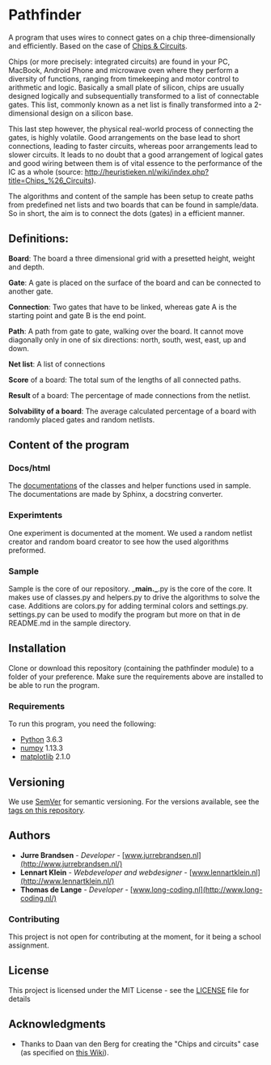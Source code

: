 # Pathfinder

A program that uses wires to connect gates on a chip three-dimensionally and efficiently. Based on the case of [Chips & Circuits](http://heuristieken.nl/wiki/index.php?title=Chips_%26_Circuits).

Chips (or more precisely: integrated circuits) are found in your PC, MacBook, Android Phone and microwave oven where they perform a diversity of functions, ranging from timekeeping and motor control to arithmetic and logic. Basically a small plate of silicon, chips are usually designed logically and subsequentially transformed to a list of connectable gates. This list, commonly known as a net list is finally transformed into a 2-dimensional design on a silicon base.

This last step however, the physical real-world process of connecting the gates, is highly volatile. Good arrangements on the base lead to short connections, leading to faster circuits, whereas poor arrangements lead to slower circuits. It leads to no doubt that a good arrangement of logical gates and good wiring between them is of vital essence to the performance of the IC as a whole (source: http://heuristieken.nl/wiki/index.php?title=Chips_%26_Circuits).

The algorithms and content of the sample has been setup to create paths from predefined net lists and two boards that can be found in sample/data. So in short, the aim is to connect the dots (gates) in a efficient manner.

## Definitions:
**Board**: The board a three dimensional grid with a presetted height, weight and depth.

**Gate**: A gate is placed on the surface of the board and can be connected to another gate.

**Connection**: Two gates that have to be linked, whereas gate A is the starting point and gate B is the end point.

**Path**: A path from gate to gate, walking over the board. It cannot move diagonally only in one of six directions: north, south, west, east, up and down. 

**Net list**: A list of connections

**Score** of a board: The total sum of the lengths of all connected paths.

**Result** of a board: The percentage of made connections from the netlist.

**Solvability of a board**: The average calculated percentage of a board with randomly placed gates and random netlists.

## Content of the program

### Docs/html
The [documentations](https://lennartjklein.github.io/pathfinder/) of the classes and helper functions used in sample. The documentations are made by Sphinx, a docstring converter.

### Experimtents
One experiment is documented at the moment. We used a random netlist creator and random board creator to see how the used algorithms preformed.

### Sample
Sample is the core of our repository.
\___main.\___.py is the core of the core. It makes use of classes.py and helpers.py to drive the algorithms to solve the case.
Additions are colors.py for adding terminal colors and settings.py. settings.py can be used to modify the program but more on that in de README.md in the sample directory.

## Installation

Clone or download this repository (containing the pathfinder module) to a folder of your preference. Make sure the requirements above are installed to be able to run the program.

### Requirements
To run this program, you need the following:

* [Python](https://www.python.org/downloads/) 3.6.3
* [numpy](http://www.numpy.org/) 1.13.3
* [matplotlib](https://matplotlib.org/index.html) 2.1.0

## Versioning

We use [SemVer](http://semver.org/) for semantic versioning. For the versions available, see the [tags on this repository](https://github.com/LennartJKlein/chips-circuits/tags).

## Authors

* **Jurre Brandsen** - *Developer* - [www.jurrebrandsen.nl](http://www.jurrebrandsen.nl/)
* **Lennart Klein** - *Webdeveloper and webdesigner* - [www.lennartklein.nl](http://www.lennartklein.nl/)
* **Thomas de Lange** - *Developer* - [www.long-coding.nl](http://www.long-coding.nl/)

### Contributing

This project is not open for contributing at the moment, for it being a school assignment.

## License

This project is licensed under the MIT License - see the [LICENSE](LICENSE) file for details

## Acknowledgments

* Thanks to Daan van den Berg for creating the "Chips and circuits" case (as specified on [this Wiki](http://heuristieken.nl/wiki/index.php?title=Chips_%26_Circuits)).

